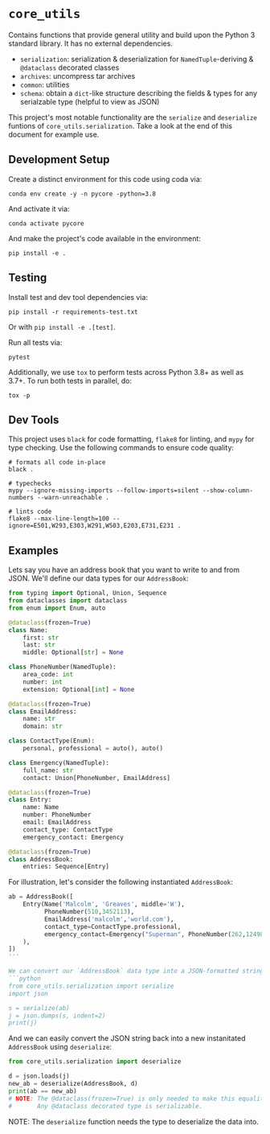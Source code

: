 # `core_utils`

Contains functions that provide general utility and build upon the Python 3 standard library. It has no external dependencies.
  - `serialization`: serialization & deserialization for `NamedTuple`-deriving & `@dataclass` decorated classes
  - `archives`: uncompress tar archives
  - `common`: utilities
  - `schema`: obtain a `dict`-like structure describing the fields & types for any serialzable type (helpful to view as JSON)

This project's most notable functionality are the `serialize` and `deserialize` funtions of `core_utils.serialization`.
Take a look at the end of this document for example use.



## Development Setup
Create a distinct environment for this code using coda via:
```
conda env create -y -n pycore -python=3.8
```
And activate it via:
```
conda activate pycore
```
And make the project's code available in the environment:
```
pip install -e .
```


## Testing
Install test and dev tool dependencies via:
```
pip install -r requirements-test.txt
```
Or with `pip install -e .[test]`.

Run all tests via:
```
pytest
```

Additionally, we use `tox` to perform tests across Python 3.8+ as well as 3.7+. To run both tests in parallel, do:
```
tox -p
```


## Dev Tools
This project uses `black` for code formatting, `flake8` for linting, and
`mypy` for type checking. Use the following commands to ensure code quality:
```
# formats all code in-place
black .

# typechecks
mypy --ignore-missing-imports --follow-imports=silent --show-column-numbers --warn-unreachable .

# lints code
flake8 --max-line-length=100 --ignore=E501,W293,E303,W291,W503,E203,E731,E231 .
```


## Examples

Lets say you have an address book that you want to write to and from JSON.
We'll define our data types for our `AddressBook`:

```python
from typing import Optional, Union, Sequence
from dataclasses import dataclass
from enum import Enum, auto

@dataclass(frozen=True)
class Name:
    first: str
    last: str
    middle: Optional[str] = None

class PhoneNumber(NamedTuple):
    area_code: int
    number: int
    extension: Optional[int] = None

@dataclass(frozen=True)
class EmailAddress:
    name: str
    domain: str

class ContactType(Enum):
    personal, professional = auto(), auto()

class Emergency(NamedTuple):
    full_name: str
    contact: Union[PhoneNumber, EmailAddress]

@dataclass(frozen=True)
class Entry:
    name: Name
    number: PhoneNumber
    email: EmailAddress
    contact_type: ContactType
    emergency_contact: Emergency

@dataclass(frozen=True)
class AddressBook:
    entries: Sequence[Entry]
```

For illustration, let's consider the following instantiated `AddressBook`:
```python
ab = AddressBook([
    Entry(Name('Malcolm', 'Greaves', middle='W'), 
          PhoneNumber(510,3452113),
          EmailAddress('malcolm','world.com'),
          contact_type=ContactType.professional,
          emergency_contact=Emergency("Superman", PhoneNumber(262,1249865,extension=1))
    ),
])
'''

We can convert our `AddressBook` data type into a JSON-formatted string using `serialize`:
```python
from core_utils.serialization import serialize
import json

s = serialize(ab)
j = json.dumps(s, indent=2)
print(j)
```

And we can easily convert the JSON string back into a new instanitated `AddressBook` using `deserialize`:
```python
from core_utils.serialization import deserialize

d = json.loads(j)
new_ab = deserialize(AddressBook, d)
print(ab == new_ab)
# NOTE: The @dataclass(frozen=True) is only needed to make this equality work.
#       Any @dataclass decorated type is serializable. 
```

NOTE: The `deserialize` function needs the type to deserialize the data into.

